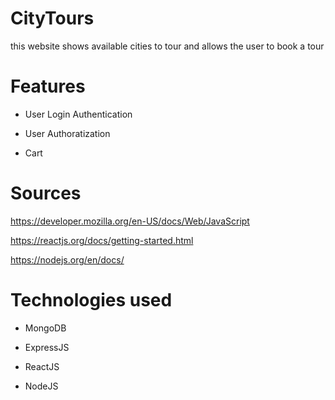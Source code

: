 # CityTours

this website shows available cities to tour and allows the user to book a tour

# Features

- User Login Authentication 

- User Authoratization

- Cart

# Sources

https://developer.mozilla.org/en-US/docs/Web/JavaScript

https://reactjs.org/docs/getting-started.html

https://nodejs.org/en/docs/

# Technologies used

- MongoDB

- ExpressJS

- ReactJS

- NodeJS
